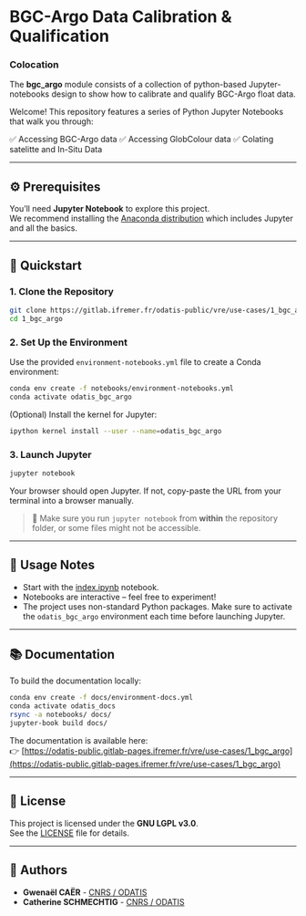 # BGC-Argo Data Calibration & Qualification

### Colocation

The **bgc_argo** module consists of a collection of python-based Jupyter-notebooks design to show how to calibrate and qualify BGC-Argo float data. 

Welcome! This repository features a series of Python Jupyter Notebooks that walk you through:

✅ Accessing BGC-Argo data
✅ Accessing GlobColour data 
✅ Colating satelitte and In-Situ Data 

---

## ⚙️ Prerequisites

You’ll need **Jupyter Notebook** to explore this project.  
We recommend installing the [Anaconda distribution](https://www.anaconda.com/) which includes Jupyter and all the basics.

---

## 🚀 Quickstart

### 1. Clone the Repository

```bash
git clone https://gitlab.ifremer.fr/odatis-public/vre/use-cases/1_bgc_argo.git
cd 1_bgc_argo
```

### 2. Set Up the Environment

Use the provided `environment-notebooks.yml` file to create a Conda environment:

```bash
conda env create -f notebooks/environment-notebooks.yml
conda activate odatis_bgc_argo
```

(Optional) Install the kernel for Jupyter:

```bash
ipython kernel install --user --name=odatis_bgc_argo
```

### 3. Launch Jupyter

```bash
jupyter notebook
```

Your browser should open Jupyter. If not, copy-paste the URL from your terminal into a browser manually.

> 📌 Make sure you run `jupyter notebook` from **within** the repository folder, or some files might not be accessible.

---

## 🧪 Usage Notes

- Start with the [index.ipynb](.notebooks/index.ipynb) notebook.
- Notebooks are interactive – feel free to experiment!
- The project uses non-standard Python packages. Make sure to activate the `odatis_bgc_argo` environment each time before launching Jupyter.

---

## 📚 Documentation

To build the documentation locally:

```bash
conda env create -f docs/environment-docs.yml
conda activate odatis_docs
rsync -a notebooks/ docs/
jupyter-book build docs/
```

The documentation is available here:  
👉 [https://odatis-public.gitlab-pages.ifremer.fr/vre/use-cases/1_bgc_argo](https://odatis-public.gitlab-pages.ifremer.fr/vre/use-cases/1_bgc_argo)

---

## 📜 License

This project is licensed under the **GNU LGPL v3.0**.  
See the [LICENSE](./LICENSE) file for details.

---

## 👥 Authors

- **Gwenaël CAËR** - [CNRS / ODATIS](https://www.odatis-ocean.fr/en/)
- **Catherine SCHMECHTIG** - [CNRS / ODATIS](https://www.odatis-ocean.fr/en/)